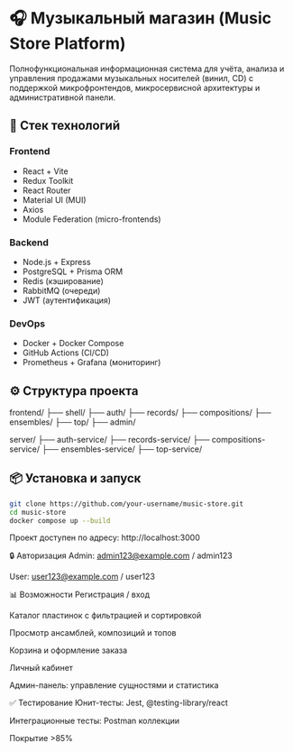 # 🎧 Музыкальный магазин (Music Store Platform)

Полнофункциональная информационная система для учёта, анализа и управления продажами музыкальных носителей (винил, CD) с поддержкой микрофронтендов, микросервисной архитектуры и административной панели.

## 🚀 Стек технологий

### Frontend
- React + Vite
- Redux Toolkit
- React Router
- Material UI (MUI)
- Axios
- Module Federation (micro-frontends)

### Backend
- Node.js + Express
- PostgreSQL + Prisma ORM
- Redis (кэширование)
- RabbitMQ (очереди)
- JWT (аутентификация)

### DevOps
- Docker + Docker Compose
- GitHub Actions (CI/CD)
- Prometheus + Grafana (мониторинг)

## ⚙️ Структура проекта

frontend/
├── shell/
├── auth/
├── records/
├── compositions/
├── ensembles/
├── top/
├── admin/

server/
├── auth-service/
├── records-service/
├── compositions-service/
├── ensembles-service/
├── top-service/



## 📦 Установка и запуск

```bash
git clone https://github.com/your-username/music-store.git
cd music-store
docker compose up --build
```
Проект доступен по адресу: http://localhost:3000

🔒 Авторизация
Admin: admin123@example.com / admin123

User: user123@example.com / user123

📊 Возможности
Регистрация / вход

Каталог пластинок с фильтрацией и сортировкой

Просмотр ансамблей, композиций и топов

Корзина и оформление заказа

Личный кабинет

Админ-панель: управление сущностями и статистика

✅ Тестирование
Юнит-тесты: Jest, @testing-library/react

Интеграционные тесты: Postman коллекции

Покрытие >85%
